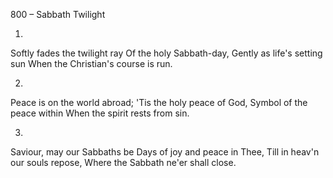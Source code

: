 800 – Sabbath Twilight


1.
Softly fades the twilight ray
Of the holy Sabbath-day,
Gently as life's setting sun
When the Christian's course is run.

2.
Peace is on the world abroad;
'Tis the holy peace of God,
Symbol of the peace within
When the spirit rests from sin.

3.
Saviour, may our Sabbaths be
Days of joy and peace in Thee,
Till in heav'n our souls repose, 
Where the Sabbath ne'er shall close.
